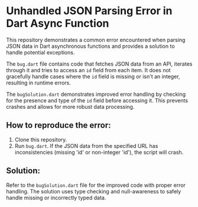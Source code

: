 # Unhandled JSON Parsing Error in Dart Async Function

This repository demonstrates a common error encountered when parsing JSON data in Dart asynchronous functions and provides a solution to handle potential exceptions.

The `bug.dart` file contains code that fetches JSON data from an API, iterates through it and tries to access an `id` field from each item.  It does not gracefully handle cases where the `id` field is missing or isn't an integer, resulting in runtime errors. 

The `bugSolution.dart` demonstrates improved error handling by checking for the presence and type of the `id` field before accessing it. This prevents crashes and allows for more robust data processing. 

## How to reproduce the error:
1. Clone this repository.
2. Run `bug.dart`.  If the JSON data from the specified URL has inconsistencies (missing 'id' or non-integer 'id'), the script will crash.

## Solution:
Refer to the `bugSolution.dart` file for the improved code with proper error handling. The solution uses type checking and null-awareness to safely handle missing or incorrectly typed data.